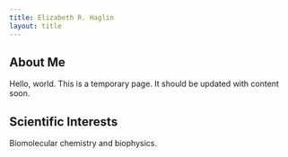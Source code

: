 ```yaml
---
title: Elizabeth R. Haglin
layout: title
---
```

## About Me
Hello, world.
This is a temporary page. It should be updated with content soon.

## Scientific Interests
Biomolecular chemistry and biophysics.
